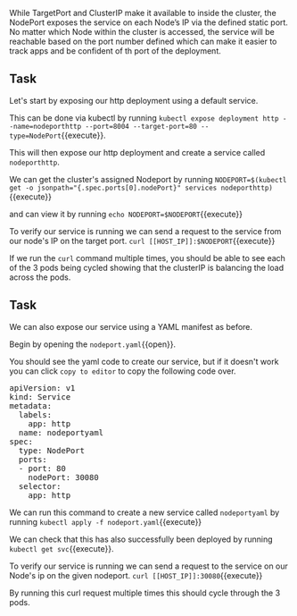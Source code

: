 While TargetPort and ClusterIP make it available to inside the cluster, the NodePort exposes the service on each Node’s IP via the defined static port. No matter which Node within the cluster is accessed, the service will be reachable based on the port number defined which can make it easier to track apps and be confident of th port of the deployment.

## Task

Let's start by exposing our http deployment using a default service.

This can be done via kubectl by running `kubectl expose deployment http --name=nodeporthttp --port=8004 --target-port=80 --type=NodePort`{{execute}}.

This will then expose our http deployment and create a service called `nodeporthttp`.

We can get the cluster's assigned Nodeport by running 
`NODEPORT=$(kubectl get -o jsonpath="{.spec.ports[0].nodePort}" services nodeporthttp)`{{execute}}

and can view it by running
`echo NODEPORT=$NODEPORT`{{execute}}

To verify our service is running we can send a request to the service from our node's IP on the target port.
`curl [[HOST_IP]]:$NODEPORT`{{execute}}

If we run the `curl` command multiple times, you should be able to see each of the 3 pods being cycled showing that the clusterIP is balancing the load across the pods.

## Task

We can also expose our service using a YAML manifest as before.

Begin by opening the `nodeport.yaml`{{open}}.

You should see the yaml code to create our service, but if it doesn't work you can click `copy to editor` to copy the following code over.

<pre class="file"
data-filename="nodeport.yaml"
data-target="replace">
apiVersion: v1
kind: Service
metadata:
  labels:
    app: http
  name: nodeportyaml
spec:
  type: NodePort
  ports:
  - port: 80
    nodePort: 30080
  selector:
    app: http</pre>

We can run this command to create a new service called `nodeportyaml` by running `kubectl apply -f nodeport.yaml`{{execute}}

We can check that this has also successfully been deployed by running `kubectl get svc`{{execute}}.

To verify our service is running we can send a request to the service on our Node's ip on the given nodeport.
`curl [[HOST_IP]]:30080`{{execute}}

By running this curl request multiple times this should cycle through the 3 pods.